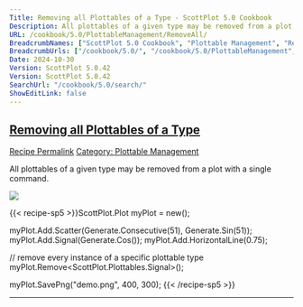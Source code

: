 ```yaml
---
Title: Removing all Plottables of a Type - ScottPlot 5.0 Cookbook
Description: All plottables of a given type may be removed from a plot with a single command.
URL: /cookbook/5.0/PlottableManagement/RemoveAll/
BreadcrumbNames: ["ScottPlot 5.0 Cookbook", "Plottable Management", "Removing all Plottables of a Type"]
BreadcrumbUrls: ["/cookbook/5.0/", "/cookbook/5.0/PlottableManagement", "/cookbook/5.0/PlottableManagement/RemoveAll"]
Date: 2024-10-30
Version: ScottPlot 5.0.42
Version: ScottPlot 5.0.42
SearchUrl: "/cookbook/5.0/search/"
ShowEditLink: false
---
```



<h2 style='border-bottom: 0;'><a href='/cookbook/5.0/PlottableManagement/RemoveAll'>Removing all Plottables of a Type</a></h2>

<div class="d-flex mb-2">
<a class="btn btn-sm btn-primary me-1" href="/cookbook/5.0/PlottableManagement/RemoveAll">Recipe Permalink</a>
<a class="btn btn-sm btn-success me-1" href="/cookbook/5.0/PlottableManagement">Category: Plottable Management</a>
</div>

All plottables of a given type may be removed from a plot with a single command.

[![](/cookbook/5.0/images/RemoveAll.png?241029205813)](/cookbook/5.0/images/RemoveAll.png?241029205813)

{{< recipe-sp5 >}}ScottPlot.Plot myPlot = new();

myPlot.Add.Scatter(Generate.Consecutive(51), Generate.Sin(51));
myPlot.Add.Signal(Generate.Cos());
myPlot.Add.HorizontalLine(0.75);

// remove every instance of a specific plottable type
myPlot.Remove<ScottPlot.Plottables.Signal>();

myPlot.SavePng("demo.png", 400, 300);
{{< /recipe-sp5 >}}

<hr class='my-5 invisible'>


